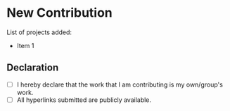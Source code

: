 # New Contribution

List of projects added:

- Item 1

## Declaration

- [ ] I hereby declare that the work that I am contributing is my own/group's work.
- [ ] All hyperlinks submitted are publicly available.
